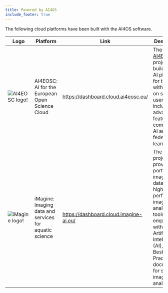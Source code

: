```yaml
---
title: Powered by AI4OS
include_footer: true
---
```


The following cloud platforms have been built with the AI4OS software.

| Logo | Platform | Link | Description |
|-|-|-|-|
| ![AI4EOSC logo!](/images/logos/clients/ai4eosc.svg "AI4EOSC logo") | AI4EOSC: AI for the European Open Science Cloud | https://dashboard.cloud.ai4eosc.eu/ | The [AI4EOSC](https://ai4eosc.eu) project is building an AI plaform for the [EOSC](https://eosc.eu) with focus on scientific users, including advanced features like composite AI and federated learning. |
| ![iMagine logo!](/images/logos/clients/imagine.svg "iMagine logo") | iMagine: Imaging data and services for aquatic science | https://dashboard.cloud.imagine-ai.eu/ | The [iMagine](https://imagine-ai.eu) project provides a portfolio of image datasets, high-performance image analysis tools empowered with Artificial Intelligence (AI), and Best Practice documents for scientific image analysis. |
